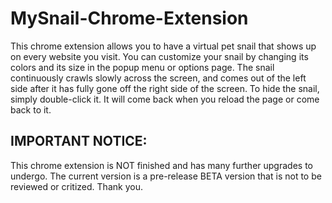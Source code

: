 # MySnail-Chrome-Extension
This chrome extension allows you to have a virtual pet snail that shows up on every website you visit.  You can customize your snail by changing its colors and its size in the popup menu or options page.  The snail continuously crawls slowly across the screen, and comes out of the left side after it has fully gone off the right side of the screen.  To hide the snail, simply double-click it.  It will come back when you reload the page or come back to it.

## IMPORTANT NOTICE:
This chrome extension is NOT finished and has many further upgrades to undergo.  The current version is a pre-release BETA version that is not to be reviewed or critized.  Thank you.
